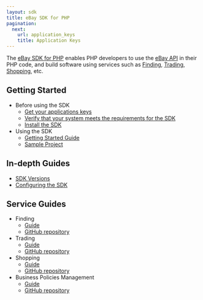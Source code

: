 ```yaml
---
layout: sdk
title: eBay SDK for PHP
pagination:
  next:
    url: application_keys
    title: Application Keys
---
```

The [eBay SDK for PHP](https://github.com/davidtsadler/ebay-sdk) enables PHP developers to use the [eBay API](https://go.developer.ebay.com/developers/ebay/documentation-tools) in their PHP code, and build software using services such as [Finding](http://developer.ebay.com/Devzone/finding/Concepts/FindingAPIGuide.html), [Trading](http://developer.ebay.com/Devzone/guides/ebayfeatures/index.html), [Shopping](http://developer.ebay.com/Devzone/shopping/docs/Concepts/ShoppingAPIGuide.html),  etc.

## Getting Started

  - Before using the SDK
    - [Get your applications keys](/sdk/guides/application_keys.html)
    - [Verify that your system meets the requirements for the SDK](/sdk/guides/requirements.html)
    - [Install the SDK](/sdk/guides/installation.html)
  - Using the SDK
    - [Getting Started Guide](/sdk/guides/getting_started.html)
    - [Sample Project](/sdk/guides/sample_project.html)

## <a id="in-depth-guides"></a>In-depth Guides

  - [SDK Versions](/sdk/guides/versions.html)
  - [Configuring the SDK](/sdk/guides/configuring.html)

## <a id="service-guides"></a>Service Guides

  - Finding
    - [Guide](/sdk/guides/finding.html)
    - [GitHub repository](https://github.com/davidtsadler/ebay-sdk-finding)
  - Trading
    - [Guide](/sdk/guides/trading.html)
    - [GitHub repository](https://github.com/davidtsadler/ebay-sdk-trading)
  - Shopping
    - [Guide](/sdk/guides/shopping.html)
    - [GitHub repository](https://github.com/davidtsadler/ebay-sdk-shopping)
  - Business Policies Management
    - [Guide](/sdk/guides/business_policies_management.html)
    - [GitHub repository](https://github.com/davidtsadler/ebay-sdk-business-policies-management)
